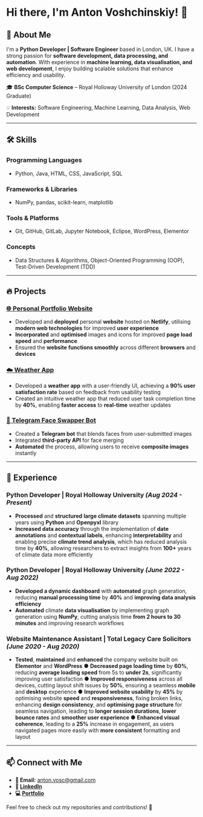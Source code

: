 # Hi there, I'm Anton Voshchinskiy! 👋

## 🚀 About Me
I'm a **Python Developer | Software Engineer** based in London, UK. I have a strong passion for **software development, data processing, and automation**. With experience in **machine learning, data visualisation, and web development**, I enjoy building scalable solutions that enhance efficiency and usability.

🎓 **BSc Computer Science** – Royal Holloway University of London (2024 Graduate)

💡 **Interests:** Software Engineering, Machine Learning, Data Analysis, Web Development

---

## 🛠️ Skills

### **Programming Languages**
- Python, Java, HTML, CSS, JavaScript, SQL

### **Frameworks & Libraries**
- NumPy, pandas, scikit-learn, matplotlib

### **Tools & Platforms**
- Git, GitHub, GitLab, Jupyter Notebook, Eclipse, WordPress, Elementor

### **Concepts**
- Data Structures & Algorithms, Object-Oriented Programming (OOP), Test-Driven Development (TDD)

---

## 🔥 Projects

### [🌐 Personal Portfolio Website](http://antonvosc.netlify.app/)
- Developed and **deployed** personal **website** hosted on **Netlify**, utilising **modern web technologies** for improved **user experience**
- **Incorporated** and **optimised** images and icons for improved **page load speed** and **performance**
- Ensured the **website functions smoothly** across different **browsers** and **devices**

### [☁️ Weather App](https://github.com/antonVosc/server-weather-app)
- Developed a **weather app** with a user-friendly UI, achieving a **90% user satisfaction rate** based on feedback from usability testing
- Created an intuitive weather app that reduced user task completion time by **40%**, enabling **faster access** to **real-time** weather updates

### [🤖 Telegram Face Swapper Bot](https://github.com/antonVosc/TelegramFaceSwapper)
- Created a **Telegram bot** that blends faces from user-submitted images
- Integrated **third-party API** for face merging
- **Automated** the process, allowing users to receive **composite images** instantly

---

## 💼 Experience

### **Python Developer | Royal Holloway University** *(Aug 2024 - Present)*
-	**Processed** and **structured** **large climate datasets** spanning multiple years using **Python** and **Openpyxl** library
-	**Increased data accuracy** through the implementation of **date annotations** and **contextual labels**, enhancing **interpretability** and enabling precise **climate trend analysis**, which has reduced analysis time by **40%**, allowing researchers to extract insights from **100+** years of climate data more efficiently

### **Python Developer | Royal Holloway University** *(June 2022 - Aug 2022)*
- **Developed a dynamic dashboard** with **automated** graph generation, reducing **manual processing time** by **40%** and **improving data analysis efficiency**
-	**Automated** climate **data visualisation** by implementing graph generation using **NumPy**, cutting analysis time **from 2 hours to 30 minutes** and improving research workflows

### **Website Maintenance Assistant | Total Legacy Care Solicitors** *(June 2020 - Aug 2020)*
-	**Tested**, **maintained** and **enhanced** the company website built on **Elementor** and **WordPress**
●	**Decreased page loading time** by **60%**, reducing **average loading speed** from 5s to **under 2s**, significantly improving user satisfaction
●	**Improved responsiveness** across all devices, cutting layout shift issues by **50%**, ensuring a seamless **mobile** and **desktop** experience
●	**Improved website usability** by **45%** by optimising website **speed** and **responsiveness**, fixing broken links, enhancing **design consistency**, and **optimising page structure** for seamless navigation, leading to **longer session durations**, **lower bounce rates** and **smoother user experience**
●	**Enhanced visual coherence**, leading to a **25%** increase in engagement, as users navigated pages more easily with **more consistent** formatting and layout

---

## 📫 Connect with Me
- **📧 Email:** anton.vosc@gmail.com
- **🔗 [LinkedIn](https://www.linkedin.com/in/anton-voshchinskiy-809794277/)**
- **💻 [Portfolio](http://antonvosc.netlify.app/)**

Feel free to check out my repositories and contributions! 🚀
